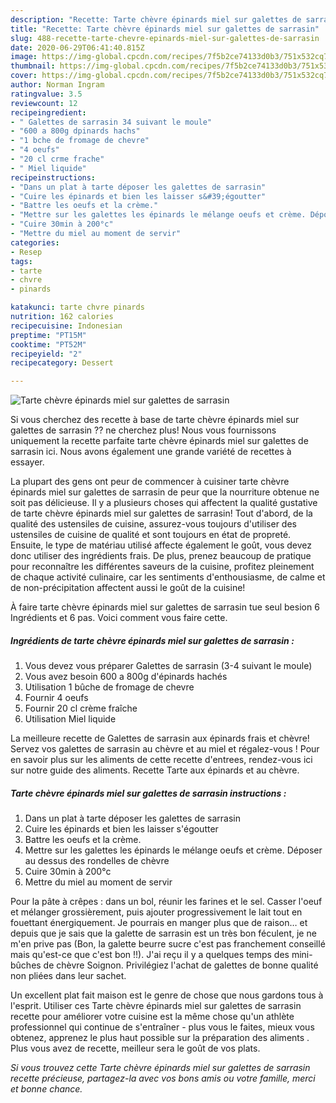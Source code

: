 ```yaml
---
description: "Recette: Tarte chèvre épinards miel sur galettes de sarrasin"
title: "Recette: Tarte chèvre épinards miel sur galettes de sarrasin"
slug: 488-recette-tarte-chevre-epinards-miel-sur-galettes-de-sarrasin
date: 2020-06-29T06:41:40.815Z
image: https://img-global.cpcdn.com/recipes/7f5b2ce74133d0b3/751x532cq70/tarte-chevre-epinards-miel-sur-galettes-de-sarrasin-photo-principale-de-la-recette.jpg
thumbnail: https://img-global.cpcdn.com/recipes/7f5b2ce74133d0b3/751x532cq70/tarte-chevre-epinards-miel-sur-galettes-de-sarrasin-photo-principale-de-la-recette.jpg
cover: https://img-global.cpcdn.com/recipes/7f5b2ce74133d0b3/751x532cq70/tarte-chevre-epinards-miel-sur-galettes-de-sarrasin-photo-principale-de-la-recette.jpg
author: Norman Ingram
ratingvalue: 3.5
reviewcount: 12
recipeingredient:
- " Galettes de sarrasin 34 suivant le moule"
- "600 a 800g dpinards hachs"
- "1 bche de fromage de chevre"
- "4 oeufs"
- "20 cl crme frache"
- " Miel liquide"
recipeinstructions:
- "Dans un plat à tarte déposer les galettes de sarrasin"
- "Cuire les épinards et bien les laisser s&#39;égoutter"
- "Battre les oeufs et la crème."
- "Mettre sur les galettes les épinards le mélange oeufs et crème. Déposer au dessus des rondelles de chèvre"
- "Cuire 30min à 200°c"
- "Mettre du miel au moment de servir"
categories:
- Resep
tags:
- tarte
- chvre
- pinards

katakunci: tarte chvre pinards 
nutrition: 162 calories
recipecuisine: Indonesian
preptime: "PT15M"
cooktime: "PT52M"
recipeyield: "2"
recipecategory: Dessert

---
```



![Tarte chèvre épinards miel sur galettes de sarrasin](https://img-global.cpcdn.com/recipes/7f5b2ce74133d0b3/751x532cq70/tarte-chevre-epinards-miel-sur-galettes-de-sarrasin-photo-principale-de-la-recette.jpg)

Si vous cherchez des recette à base de tarte chèvre épinards miel sur galettes de sarrasin ?? ne cherchez plus! Nous vous fournissons uniquement la recette parfaite tarte chèvre épinards miel sur galettes de sarrasin ici. Nous avons également une grande variété de recettes à essayer.

La plupart des gens ont peur de commencer à cuisiner tarte chèvre épinards miel sur galettes de sarrasin de peur que la nourriture obtenue ne soit pas délicieuse. Il y a plusieurs choses qui affectent la qualité gustative de tarte chèvre épinards miel sur galettes de sarrasin! Tout d'abord, de la qualité des ustensiles de cuisine, assurez-vous toujours d'utiliser des ustensiles de cuisine de qualité et sont toujours en état de propreté. Ensuite, le type de matériau utilisé affecte également le goût, vous devez donc utiliser des ingrédients frais. De plus, prenez beaucoup de pratique pour reconnaître les différentes saveurs de la cuisine, profitez pleinement de chaque activité culinaire, car les sentiments d'enthousiasme, de calme et de non-précipitation affectent aussi le goût de la cuisine!

<!--inarticleads1-->

À faire tarte chèvre épinards miel sur galettes de sarrasin tue seul besion 6 Ingrédients et 6 pas. Voici comment vous faire cette.

##### Ingrédients de tarte chèvre épinards miel sur galettes de sarrasin :

1. Vous devez vous préparer  Galettes de sarrasin (3-4 suivant le moule)
1. Vous avez besoin 600 a 800g d&#39;épinards hachés
1. Utilisation 1 bûche de fromage de chevre
1. Fournir 4 oeufs
1. Fournir 20 cl crème fraîche
1. Utilisation  Miel liquide


La meilleure recette de Galettes de sarrasin aux épinards frais et chèvre! Servez vos galettes de sarrasin au chèvre et au miel et régalez-vous ! Pour en savoir plus sur les aliments de cette recette d&#39;entrees, rendez-vous ici sur notre guide des aliments. Recette Tarte aux épinards et au chèvre. 

<!--inarticleads2-->

##### Tarte chèvre épinards miel sur galettes de sarrasin instructions :

1. Dans un plat à tarte déposer les galettes de sarrasin
1. Cuire les épinards et bien les laisser s&#39;égoutter
1. Battre les oeufs et la crème.
1. Mettre sur les galettes les épinards le mélange oeufs et crème. Déposer au dessus des rondelles de chèvre
1. Cuire 30min à 200°c
1. Mettre du miel au moment de servir


Pour la pâte à crêpes : dans un bol, réunir les farines et le sel. Casser l&#39;oeuf et mélanger grossièrement, puis ajouter progressivement le lait tout en fouettant énergiquement. Je pourrais en manger plus que de raison… et depuis que je sais que la galette de sarrasin est un très bon féculent, je ne m&#39;en prive pas (Bon, la galette beurre sucre c&#39;est pas franchement conseillé mais qu&#39;est-ce que c&#39;est bon !!). J&#39;ai reçu il y a quelques temps des mini-bûches de chèvre Soignon. Privilégiez l&#39;achat de galettes de bonne qualité non pliées dans leur sachet. 

<!--inarticleads1-->

<p>
Un excellent plat fait maison est le genre de chose que nous gardons tous à l'esprit. Utiliser ces Tarte chèvre épinards miel sur galettes de sarrasin recette pour améliorer votre cuisine est la même chose qu'un athlète professionnel qui continue de s'entraîner - plus vous le faites, mieux vous obtenez, apprenez le plus haut possible sur la préparation des aliments . Plus vous avez de recette, meilleur sera le goût de vos plats.
</p>

<p>
<i>Si vous trouvez cette Tarte chèvre épinards miel sur galettes de sarrasin recette précieuse, partagez-la avec vos bons amis ou votre famille, merci et bonne chance.</i>
</p>

